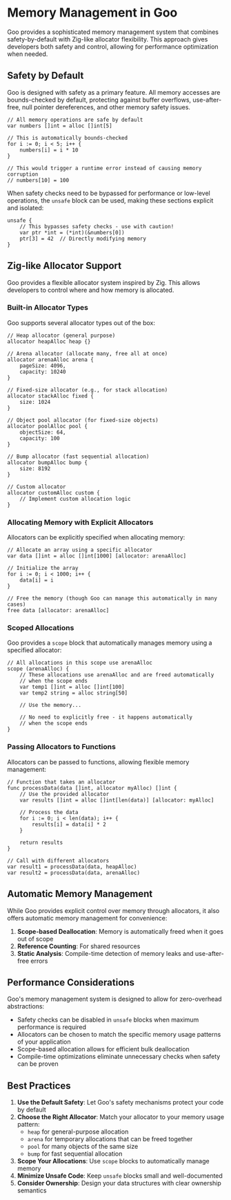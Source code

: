 # Memory Management in Goo

Goo provides a sophisticated memory management system that combines safety-by-default with Zig-like allocator flexibility. This approach gives developers both safety and control, allowing for performance optimization when needed.

## Safety by Default

Goo is designed with safety as a primary feature. All memory accesses are bounds-checked by default, protecting against buffer overflows, use-after-free, null pointer dereferences, and other memory safety issues.

```goo
// All memory operations are safe by default
var numbers []int = alloc []int[5]

// This is automatically bounds-checked
for i := 0; i < 5; i++ {
    numbers[i] = i * 10
}

// This would trigger a runtime error instead of causing memory corruption
// numbers[10] = 100
```

When safety checks need to be bypassed for performance or low-level operations, the `unsafe` block can be used, making these sections explicit and isolated:

```goo
unsafe {
    // This bypasses safety checks - use with caution!
    var ptr *int = (*int)(&numbers[0])
    ptr[3] = 42  // Directly modifying memory
}
```

## Zig-like Allocator Support

Goo provides a flexible allocator system inspired by Zig. This allows developers to control where and how memory is allocated.

### Built-in Allocator Types

Goo supports several allocator types out of the box:

```goo
// Heap allocator (general purpose)
allocator heapAlloc heap {}

// Arena allocator (allocate many, free all at once)
allocator arenaAlloc arena {
    pageSize: 4096,
    capacity: 10240
}

// Fixed-size allocator (e.g., for stack allocation)
allocator stackAlloc fixed {
    size: 1024
}

// Object pool allocator (for fixed-size objects)
allocator poolAlloc pool {
    objectSize: 64,
    capacity: 100
}

// Bump allocator (fast sequential allocation)
allocator bumpAlloc bump {
    size: 8192
}

// Custom allocator
allocator customAlloc custom {
    // Implement custom allocation logic
}
```

### Allocating Memory with Explicit Allocators

Allocators can be explicitly specified when allocating memory:

```goo
// Allocate an array using a specific allocator
var data []int = alloc []int[1000] [allocator: arenaAlloc]

// Initialize the array
for i := 0; i < 1000; i++ {
    data[i] = i
}

// Free the memory (though Goo can manage this automatically in many cases)
free data [allocator: arenaAlloc]
```

### Scoped Allocations

Goo provides a `scope` block that automatically manages memory using a specified allocator:

```goo
// All allocations in this scope use arenaAlloc
scope (arenaAlloc) {
    // These allocations use arenaAlloc and are freed automatically
    // when the scope ends
    var temp1 []int = alloc []int[100]
    var temp2 string = alloc string[50]
    
    // Use the memory...
    
    // No need to explicitly free - it happens automatically
    // when the scope ends
}
```

### Passing Allocators to Functions

Allocators can be passed to functions, allowing flexible memory management:

```goo
// Function that takes an allocator
func processData(data []int, allocator myAlloc) []int {
    // Use the provided allocator
    var results []int = alloc []int[len(data)] [allocator: myAlloc]
    
    // Process the data
    for i := 0; i < len(data); i++ {
        results[i] = data[i] * 2
    }
    
    return results
}

// Call with different allocators
var result1 = processData(data, heapAlloc)
var result2 = processData(data, arenaAlloc)
```

## Automatic Memory Management

While Goo provides explicit control over memory through allocators, it also offers automatic memory management for convenience:

1. **Scope-based Deallocation**: Memory is automatically freed when it goes out of scope
2. **Reference Counting**: For shared resources
3. **Static Analysis**: Compile-time detection of memory leaks and use-after-free errors

## Performance Considerations

Goo's memory management system is designed to allow for zero-overhead abstractions:

- Safety checks can be disabled in `unsafe` blocks when maximum performance is required
- Allocators can be chosen to match the specific memory usage patterns of your application
- Scope-based allocation allows for efficient bulk deallocation
- Compile-time optimizations eliminate unnecessary checks when safety can be proven

## Best Practices

1. **Use the Default Safety**: Let Goo's safety mechanisms protect your code by default
2. **Choose the Right Allocator**: Match your allocator to your memory usage pattern:
   - `heap` for general-purpose allocation
   - `arena` for temporary allocations that can be freed together
   - `pool` for many objects of the same size
   - `bump` for fast sequential allocation
3. **Scope Your Allocations**: Use `scope` blocks to automatically manage memory
4. **Minimize Unsafe Code**: Keep `unsafe` blocks small and well-documented
5. **Consider Ownership**: Design your data structures with clear ownership semantics 